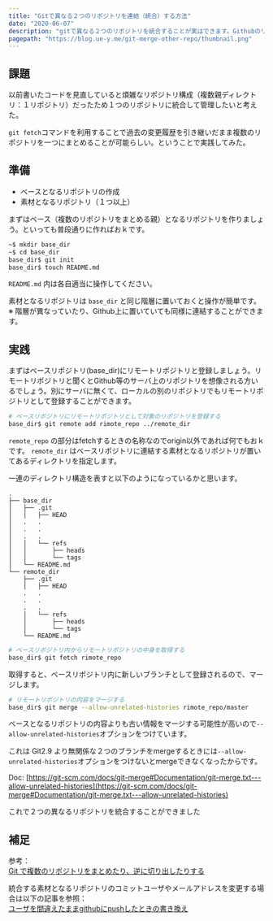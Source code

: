 ```yaml
---
title: "Gitで異なる２つのリポジトリを連結（統合）する方法"
date: "2020-06-07"
description: "gitで異なる２つのリポジトリを統合することが実はできます。Githubのリポジトリを整理したいときなどに利用できるテクニックをまとめました。"
pagepath: "https://blog.ue-y.me/git-merge-other-repo/thumbnail.png"
---
```

## 課題
以前書いたコードを見直していると煩雑なリポジトリ構成（複数親ディレクトリ：１リポジトリ）だったため１つのリポジトリに統合して管理したいと考えた。

```git fetch```コマンドを利用することで過去の変更履歴を引き継いだまま複数のリポジトリを一つにまとめることが可能らしい。ということで実践してみた。

## 準備
- ベースとなるリポジトリの作成
- 素材となるリポジトリ（１つ以上）

まずはベース（複数のリポジトリをまとめる親）となるリポジトリを作りましょう。といっても普段通りに作ればおｋです。

```bash
~$ mkdir base_dir
~$ cd base_dir
base_dir$ git init
base_dir$ touch README.md
```

```README.md``` 内は各自適当に操作してください。

素材となるリポジトリは ```base_dir``` と同じ階層に置いておくと操作が簡単です。  
※ 階層が異なっていたり、Github上に置いていても同様に連結することができます。

## 実践

まずはベースリポジトリ(base_dir)にリモートリポジトリと登録しましょう。リモートリポジトリと聞くとGithub等のサーバ上のリポジトリを想像される方いるでしょう。別にサーバに無くて、ローカルの別のリポジトリでもリモートリポジトリとして登録することができます。

```bash
# ベースリポジトリにリモートリポジトリとして対象のリポジトリを登録する
base_dir$ git remote add rimote_repo ../remote_dir
```

```remote_repo``` の部分はfetchするときの名称なのでorigin以外であれば何でもおｋです。
```remote_dir``` はベースリポジトリに連結する素材となるリポジトリが置いてあるディレクトリを指定します。

一連のディレクトリ構造を表すと以下のようになっているかと思います。

```
.
├── base_dir
│   ├── .git
│   │   ├── HEAD
│   .   .
│   .   .
│   .   .
│   │   └── refs
│   │       ├── heads
│   │       └── tags
│   └── README.md
└── remote_dir
    ├── .git
    │   ├── HEAD
    .   .
    .   .
    .   .
    │   └── refs
    │       ├── heads
    │       └── tags
    └── README.md
```

```bash
# ベースリポジトリ内からリモートリポジトリの中身を取得する
base_dir$ git fetch rimote_repo
```

取得すると、ベースリポジトリ内に新しいブランチとして登録されるので、マージします。

```bash
# リモートリポジトリの内容をマージする
base_dir$ git merge --allow-unrelated-histories rimote_repo/master
```

ベースとなるリポジトリの内容よりも古い情報をマージする可能性が高いので```--allow-unrelated-histories```オプションをつけています。

これは Git2.9 より無関係な２つのブランチをmergeするときには```--allow-unrelated-histories```オプションをつけないとmergeできなくなったからです。

Doc: [https://git-scm.com/docs/git-merge#Documentation/git-merge.txt---allow-unrelated-histories](https://git-scm.com/docs/git-merge#Documentation/git-merge.txt---allow-unrelated-histories)

これで２つの異なるリポジトリを統合することができました

## 補足
参考：  
[Git で複数のリポジトリをまとめたり、逆に切り出したりする](https://qiita.com/uasi/items/77d41698630fef012f82)

統合する素材となるリポジトリのコミットユーザやメールアドレスを変更する場合は以下の記事を参照：  
[ユーザを間違えたままgithubにpushしたときの書き換え](https://qiita.com/nagito25/items/2463a677e46210c6a90f)